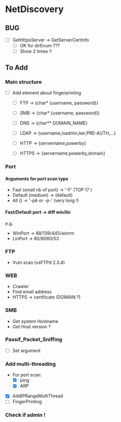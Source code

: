 # NetDiscovery

## BUG

- [ ] GetHttpsServer -> GetServerCertInfo 
  - [ ] OK for dirEnum ???
  - [ ] Show 2 times !! 

## To Add

### Main structure 

- [ ] Add element about fingerprinting 
  - [ ] FTP -> {char* {username, password}}
  - [ ] SMB -> {char* {username, password}}
  - [ ] DNS -> {char** DOMAIN_NAME}
  - [ ] LDAP -> {username,isadmin,ker,PRE-AUTH,...}
  - [ ] HTTP -> {servername,powerby}
  - [ ] HTTPS -> {servername,powerby,domain}


### Port 

#### Arguments for port scan type 
- Fast (small nb of port)	-> '-F' (TOP 17 )
- Default (medium)			-> (default)
- All ()					-> '-pA or -p-' (very long !)

#### Fast/Default port -> diff win/lin
e.g.
- WinPort -> 88/139/445/winrm
- LinPort -> 80/8080/53

### FTP
- Vuln scan (vsFTPd 2.3.4)

### WEB

- Crawler
- Find email address
- HTTPS -> certificate (DOMAIN ?)

### SMB

- Get system Hostname
- Get Host version ?

### Passif_Packet_Sniffing
- [ ] Set argument 

### Add multi-threading
- For port scan:
  - [x] ping 
  - [X] ARP
 - [x] AddIPRangeMultiThread
 - [ ] FingerPrinting

### Check if admin ! 
